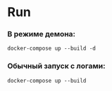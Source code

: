 # Run

### В режиме демона:
`docker-compose up --build -d`

### Обычный запуск с логами:
`docker-compose up --build`

